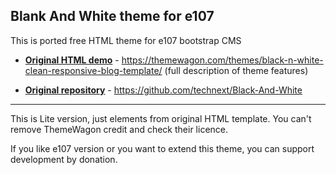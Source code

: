 ## Blank And White theme for e107 

This is ported free HTML theme for e107 bootstrap CMS

- __[Original HTML demo](https://themewagon.com/themes/black-n-white-clean-responsive-blog-template/)__ - https://themewagon.com/themes/black-n-white-clean-responsive-blog-template/  (full description of theme features)

- __[Original repository](https://github.com/technext/Black-And-White)__ - https://github.com/technext/Black-And-White

---

This is Lite version, just elements from original HTML template. You can't remove ThemeWagon credit and check their licence.  

If you like e107 version or you want to extend this theme, you can support development by donation. 